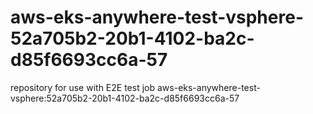 # aws-eks-anywhere-test-vsphere-52a705b2-20b1-4102-ba2c-d85f6693cc6a-57
repository for use with E2E test job aws-eks-anywhere-test-vsphere:52a705b2-20b1-4102-ba2c-d85f6693cc6a-57
